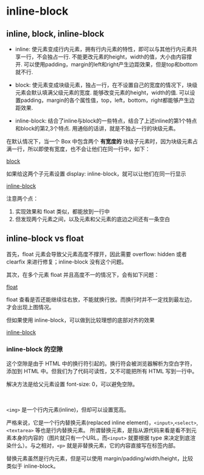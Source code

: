 # inline-block

## inline, block, inline-block

* inline:
    使元素变成行内元素，拥有行内元素的特性，即可以与其他行内元素共享一行，不会独占一行. 
    不能更改元素的height，width的值，大小由内容撑开. 
    可以使用padding，margin的left和right产生边距效果，但是top和bottom就不行.

* block:
    使元素变成块级元素，独占一行，在不设置自己的宽度的情况下，块级元素会默认填满父级元素的宽度. 
    能够改变元素的height，width的值. 
    可以设置padding，margin的各个属性值，top，left，bottom，right都能够产生边距效果.

* inline-block:
    结合了inline与block的一些特点，结合了上述inline的第1个特点和block的第2,3个特点.
    用通俗的话讲，就是不独占一行的块级元素。

在默认情况下，当一个 Box 中包含两个 __有宽度的__ 块级子元素时，因为块级元素占满一行，所以即使有宽度，也不会让他们在同一行中，如下：

[block](https://images2015.cnblogs.com/blog/1144006/201705/1144006-20170513095231269-1572459142.png)

如果给这两个子元素设置 display: inline-block，就可以让他们在同一行显示

[inline-block](https://images2015.cnblogs.com/blog/1144006/201705/1144006-20170513095240254-1054271047.png)

注意两个点：
1. 实现效果和 float 类似，都能放到一行中
2. 但发现两个元素之间，以及元素和父元素的底边之间还有一条空白

## inline-block vs float

首先，float 元素会导致父元素高度不撑开，因此需要 overflow: hidden 或者 clearfix 来进行修复；inline-block 没有这个问题。

其次，在多个元素 float 并且高度不一的情况下，会有如下问题：

[float](https://images2015.cnblogs.com/blog/1144006/201705/1144006-20170513095302926-2090422648.png)

float 查看是否还能继续往右放，不能就换行放。而换行时并不一定找到最左边，才会出现上图情况。

但如果使用 inline-block，可以做到比较理想的底部对齐的效果

[inline-block](https://images2015.cnblogs.com/blog/1144006/201705/1144006-20170513095312144-2092703645.png)

### inline-block 的空隙

这个空隙是由于 HTML 中的换行符引起的。换行符会被浏览器解析为空白字符，添加到 HTML 中。但我们为了代码可读性，又不可能把所有 HTML 写到一行中。

解决方法是给父元素设置 font-size: 0，可以避免空隙。

## <img>

`<img>` 是一个行内元素(inline)，但却可以设置宽高。

严格来说，它是一个行内替换元素(replaced inline element)，`<input>`,`<select>`, `<textarea>` 等也是行内替换元素。
所谓替换元素，是指从源代码来看是看不到元素本身的内容的（图片就只有一个URL，而`<input>` 就要根据 type 来决定到底渲染什么）。与之相对，`<p>` 就是非替换元素，它的内容直接写在标签内部。

替换元素虽然是行内元素，但是可以使用 margin/padding/width/height，比较类似于 inline-block。